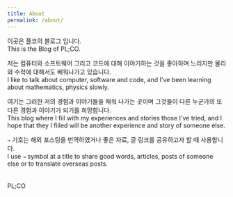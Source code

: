```yaml
---
title: About
permalink: /about/
---
```


이곳은 플코의 블로그 입니다.  
This is the Blog of PL;CO.

저는 컴퓨터와 소프트웨어 그리고 코드에 대해 이야기하는 것을 좋아하며 느리지만 물리와 수학에 대해서도 배워나가고 있습니다.  
I like to talk about computer, software and code, and I've been learning about mathematics, physics slowly.

여기는 그러한 저의 경험과 이야기들을 채워 나가는 곳이며 그것들이 다른 누군가의 또 다른 경험과 이야기가 되기를 희망합니다.  
This blog where I fiil with my experiences and stories those I've tried, and I hope that they I fiiled will be another experience and story of someone else.

`→` 기호는 해외 포스팅을 번역하였거나 좋은 자료, 글 링크를 공유하고자 할 때 사용합니다.  
I use `→` symbol at a title to share good words, articles, posts of someone else  or  to translate overseas posts.
<br><br><br>
PL;CO
